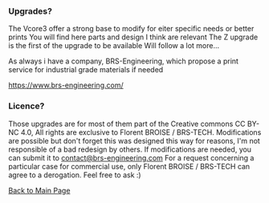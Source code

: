 
### Upgrades?  
The Vcore3 offer a strong base to modify for eiter specific needs or better prints
You will find here parts and design I think are relevant
The Z upgrade is the first of the upgrade to be available
Will follow a lot more...

As always i have a company, BRS-Engineering, which propose a print service for industrial grade materials if needed

https://www.brs-engineering.com/

### Licence?

Those upgrades are for most of them part of the Creative commons CC BY-NC 4.0, All rights are exclusive to Florent BROISE / BRS-TECH.
Modifications are possible but don't forget this was designed this way for reasons, I'm not responsible of a bad redesign by others. If modifications are needed, you can submit it to contact@brs-engineering.com
For a request concerning a particular case for commercial use, only Florent BROISE / BRS-TECH can agree to a derogation. Feel free to ask :)

[Back to Main Page](/readme.md)
